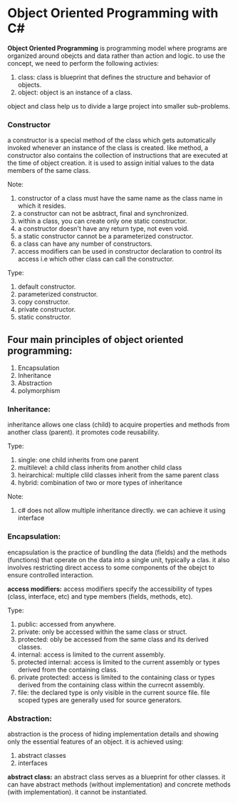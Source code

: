 # Object Oriented Programming with C#

**Object Oriented Programming** is programming model where programs are organized around obejcts and data rather than action and logic. to use the concept, we need to perform the following activies:
1. class: class is blueprint that defines the structure and behavior of objects.
2. object: object is an instance of a class.

object and class help us to divide a large project into smaller sub-problems.


### Constructor
a constructor is a special method of the class which gets automatically invoked whenever an instance of the class is created. like method, a constructor also contains the collection of instructions that are executed at the time of object creation. it is used to assign initial values to the data members of the same class.

Note:
1. constructor of a class must have the same name as the class name in which it resides.
2. a constructor can not be asbtract, final and synchronized.
3. within a class, you can create only one static constructor.
4. a constructor doesn't have any return type, not even void.
5. a static constructor cannot be a parameterized constructor.
6. a class can have any number of constructors.
7. access modifiers can be used in constructor declaration to control its access i.e which other class can call the constructor.

Type:
1. default constructor.
2. parameterized constructor.
3. copy constructor.
4. private constructor.
5. static constructor.

## Four main principles of object oriented programming:
1. Encapsulation
2. Inheritance
3. Abstraction
4. polymorphism

### Inheritance:
inheritance allows one class (child) to acquire properties and methods from another class (parent). it promotes code reusability.

Type:
1. single: one child inherits from one parent
2. multilevel: a child class inherits from another child class
3. heirarchical: multiple clild classes inherit from the same parent class
4. hybrid: combination of two or more types of inheritance

Note:
1. c# does not allow multiple inheritance directly. we can achieve it using interface

### Encapsulation:
encapsulation is the practice of bundling the data (fields) and the methods (functions) that operate on the data into a single unit, typically a clas. it also involves restricting direct access to some components of the obejct to ensure controlled interaction.

**access modifiers:** access modifiers specify the accessibility of types (class, interface, etc) and type members (fields, methods, etc).

Type:
1. public: accessed from anywhere.
2. private: only be accessed within the same class or struct.
3. protected: obly be accessed from the same class and its derived classes.
4. internal: access is limited to the current assembly.
5. protected internal: access is limited to the current assembly or types derived from the containing class.
6. private protected: access is limited to the containing class or types derived from the containing class within the currecnt assembly.
7. file: the declared type is only visible in the current source file. file scoped types are generally used for source generators.

### Abstraction:
abstraction is the process of hiding implementation details and showing only the essential features of an object. it is achieved using:
1. abstract classes
2. interfaces

**abstract class:** an abstract class serves as a blueprint for other classes. it can have abstract methods (without implementation) and concrete methods (with implementation). it cannot be instantiated.